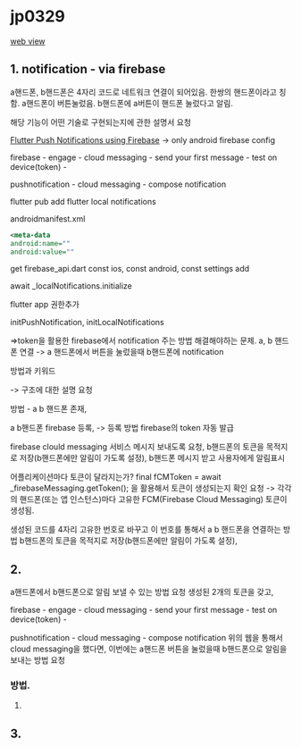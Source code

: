 # jp0329


[web view](https://www.youtube.com/watch?v=j5JamZ-uBYY&ab_channel=DearProgrammer)

## 1. notification - via firebase


a핸드폰, b핸드폰은 4자리 코드로 네트워크 연결이 되어있음. 
한쌍의 핸드폰이라고 칭함. 
a핸드폰이 버튼눌렀음. 
b핸드폰에 a버튼이 핸드폰 눌렀다고 알림.

해당 기능이 어떤 기술로 구현되는지에 관한 설명서 요청

[Flutter Push Notifications using Firebase](https://www.youtube.com/watch?v=k0zGEbiDJcQ&ab_channel=HeyFlutter%E2%80%A4com)
-> only android firebase config

firebase - engage - cloud messaging - send your first message - test on device(token) - 

pushnotification - cloud messaging - compose notification

flutter pub add flutter local notifications

androidmanifest.xml

```xml
<meta-data
android:name=""
android:value=""
```

get firebase_api.dart
const ios, const android, const settings
add

await _localNotifications.initialize

flutter app 권한추가

initPushNotification, initLocalNotifications

=>token을 활용한 firebase에서 notification 주는 방법
해결해야하는 문제. a, b 핸드폰 연결 -> a 핸드폰에서 버튼을 눌렀을때 b핸드폰에 notification



방법과 키워드

-> 구조에 대한 설명 요청

방법 - 
a b 핸드폰 존재,

a b핸드폰 firebase 등록, -> 등록 방법 firebase의 token 자동 발급

firebase clould messaging 서비스 메시지 보내도록 요청, 
b핸드폰의 토큰을 목적지로 저장(b핸드폰에만 알림이 가도록 설정), 
b핸드폰 메시지 받고 사용자에게 알림표시


어플리케이션마다 토큰이 달라지는가?
final fCMToken = await _firebaseMessaging.getToken(); 
을 활용해서 토큰이 생성되는지 확인 요청
-> 각각의 핸드폰(또는 앱 인스턴스)마다 고유한 FCM(Firebase Cloud Messaging) 토큰이 생성됨.

생성된 코드를 4자리 고유한 번호로 바꾸고 이 번호를 통해서 a b 핸드폰을 연결하는 방법
b핸드폰의 토큰을 목적지로 저장(b핸드폰에만 알림이 가도록 설정), 

## 2. 
a핸드폰에서 b핸드폰으로 알림 보낼 수 있는 방법 요청
생성된 2개의 토큰을 갖고, 

firebase - engage - cloud messaging - send your first message - test on device(token) - 

pushnotification - cloud messaging - compose notification
위의 웹을 통해서 cloud messaging을 했다면, 이번에는 a핸드폰 버튼을 눌렀을때 b핸드폰으로 알림을 보내는 방법 요청


### 방법.
1. 


## 3.
